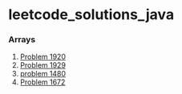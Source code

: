 # leetcode_solutions_java

### Arrays
1. [Problem 1920](https://leetcode.com/problems/build-array-from-permutation/solutions/3673491/java-code-with-time-and-space-complexity-problem-1920/)
2. [Problem 1929](https://leetcode.com/problems/concatenation-of-array/solutions/3673643/java-code-with-time-and-space-complexity/)
3. [problem 1480](https://leetcode.com/problems/running-sum-of-1d-array/solutions/3673660/java-code-time-and-space-complexity/)
4. [Problem 1672](https://leetcode.com/problems/richest-customer-wealth/solutions/3673695/java-code-with-time-and-space-complexity/)

